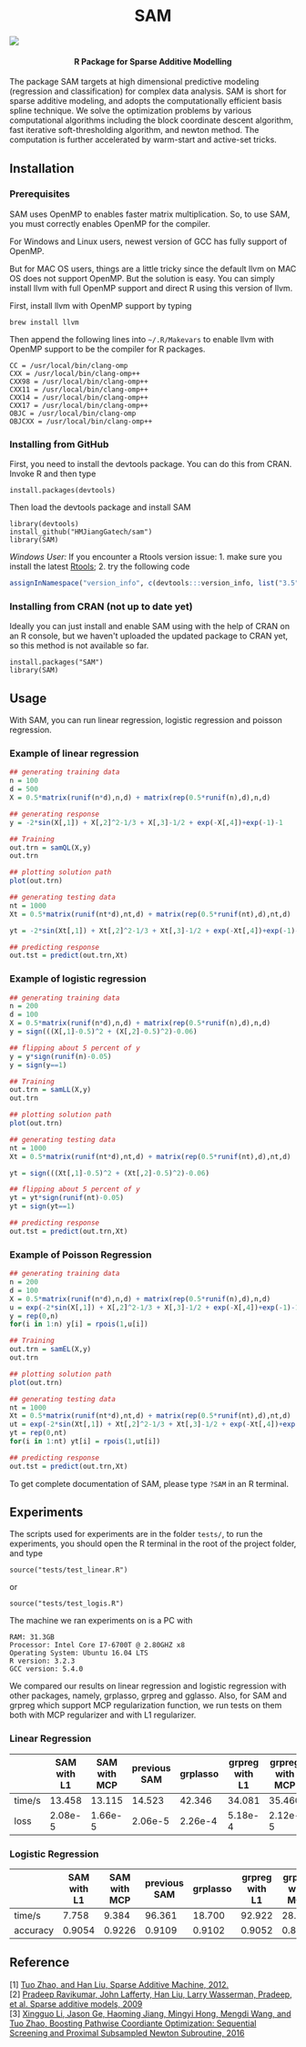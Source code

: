 <h1 align="center">SAM</h1>

[![](https://cranlogs.r-pkg.org/badges/SAM)](https://cran.r-project.org/package=SAM)

<h4 align="center">R Package for Sparse Additive Modelling</h4>

The package SAM targets at high dimensional predictive modeling (regression and classification) for complex data analysis. SAM is short for sparse additive modeling, and adopts the computationally efficient basis spline technique. We solve the optimization problems by various computational algorithms including the block coordinate descent algorithm, fast iterative soft-thresholding algorithm, and newton method. The computation is further accelerated by warm-start and active-set tricks.

## Installation


### Prerequisites

SAM uses OpenMP to enables faster matrix multiplication. So, to use SAM, you must correctly enables OpenMP for the compiler.

For Windows and Linux users, newest version of GCC has fully support of OpenMP.

But for MAC OS users, things are a little tricky since the default llvm on MAC OS does not support OpenMP. But the solution is easy. You can simply install llvm with full OpenMP support and direct R using this version of llvm.

First, install llvm with OpenMP support by typing

```
brew install llvm
```

Then append the following lines into `~/.R/Makevars` to enable llvm with OpenMP support to be the compiler for R packages.

```
CC = /usr/local/bin/clang-omp
CXX = /usr/local/bin/clang-omp++
CXX98 = /usr/local/bin/clang-omp++
CXX11 = /usr/local/bin/clang-omp++
CXX14 = /usr/local/bin/clang-omp++
CXX17 = /usr/local/bin/clang-omp++
OBJC = /usr/local/bin/clang-omp
OBJCXX = /usr/local/bin/clang-omp++
```


### Installing from GitHub

First, you need to install the devtools package. You can do this from CRAN. Invoke R and then type

```
install.packages(devtools)
```

Then load the devtools package and install SAM

```
library(devtools)
install_github("HMJiangGatech/sam")
library(SAM)
```

*Windows User:*  If you encounter a Rtools version issue: 1. make sure you install the latest [Rtools](https://cran.r-project.org/bin/windows/Rtools/); 2. try the following code
```R
assignInNamespace("version_info", c(devtools:::version_info, list("3.5" = list(version_min = "3.3.0", version_max = "99.99.99", path = "bin"))), "devtools")
```

### Installing from CRAN (not up to date yet)

Ideally you can just install and enable SAM using with the help of CRAN on an R console, but we haven't uploaded the updated package to CRAN yet, so this method is not available so far.

```
install.packages("SAM")
library(SAM)
```

## Usage

With SAM, you can run linear regression, logistic regression and poisson regression.

### Example of linear regression

```R
## generating training data
n = 100
d = 500
X = 0.5*matrix(runif(n*d),n,d) + matrix(rep(0.5*runif(n),d),n,d)

## generating response
y = -2*sin(X[,1]) + X[,2]^2-1/3 + X[,3]-1/2 + exp(-X[,4])+exp(-1)-1

## Training
out.trn = samQL(X,y)
out.trn

## plotting solution path
plot(out.trn)

## generating testing data
nt = 1000
Xt = 0.5*matrix(runif(nt*d),nt,d) + matrix(rep(0.5*runif(nt),d),nt,d)

yt = -2*sin(Xt[,1]) + Xt[,2]^2-1/3 + Xt[,3]-1/2 + exp(-Xt[,4])+exp(-1)-1

## predicting response
out.tst = predict(out.trn,Xt)
```

### Example of logistic regression

```R
## generating training data
n = 200
d = 100
X = 0.5*matrix(runif(n*d),n,d) + matrix(rep(0.5*runif(n),d),n,d)
y = sign(((X[,1]-0.5)^2 + (X[,2]-0.5)^2)-0.06)

## flipping about 5 percent of y
y = y*sign(runif(n)-0.05)
y = sign(y==1)

## Training
out.trn = samLL(X,y)
out.trn

## plotting solution path
plot(out.trn)

## generating testing data
nt = 1000
Xt = 0.5*matrix(runif(nt*d),nt,d) + matrix(rep(0.5*runif(nt),d),nt,d)

yt = sign(((Xt[,1]-0.5)^2 + (Xt[,2]-0.5)^2)-0.06)

## flipping about 5 percent of y
yt = yt*sign(runif(nt)-0.05)
yt = sign(yt==1)

## predicting response
out.tst = predict(out.trn,Xt)
```

### Example of Poisson Regression

```R
## generating training data
n = 200
d = 100
X = 0.5*matrix(runif(n*d),n,d) + matrix(rep(0.5*runif(n),d),n,d)
u = exp(-2*sin(X[,1]) + X[,2]^2-1/3 + X[,3]-1/2 + exp(-X[,4])+exp(-1)-1+1)
y = rep(0,n)
for(i in 1:n) y[i] = rpois(1,u[i])

## Training
out.trn = samEL(X,y)
out.trn

## plotting solution path
plot(out.trn)

## generating testing data
nt = 1000
Xt = 0.5*matrix(runif(nt*d),nt,d) + matrix(rep(0.5*runif(nt),d),nt,d)
ut = exp(-2*sin(Xt[,1]) + Xt[,2]^2-1/3 + Xt[,3]-1/2 + exp(-Xt[,4])+exp(-1)-1+1)
yt = rep(0,nt)
for(i in 1:nt) yt[i] = rpois(1,ut[i])

## predicting response
out.tst = predict(out.trn,Xt)
```

To get complete documentation of SAM, please type `?SAM` in an R terminal.

## Experiments

The scripts used for experiments are in the folder `tests/`, to run the experiments, you should open the R terminal in the root of the project folder, and type

```
source("tests/test_linear.R")
```

or

```
source("tests/test_logis.R")
```

The machine we ran experiments on is a PC with

```
RAM: 31.3GB
Processor: Intel Core I7-6700T @ 2.80GHZ x8
Operating System: Ubuntu 16.04 LTS
R version: 3.2.3
GCC version: 5.4.0
```

We compared our results on linear regression and logistic regression with other packages, namely, grplasso, grpreg and gglasso. Also, for SAM and grpreg which support MCP regularization function, we run tests on them both with MCP regularizer and with L1 regularizer.

### Linear Regression


|      | SAM with L1 | SAM with MCP | previous SAM | grplasso | grpreg with L1 | grpreg with MCP | gglasso|
| ---- | ----------- | ------------ | ------------ | -------- | -------------- | --------------- | ------ |
|time/s| 13.458      | 13.115       | 14.523       | 42.346   | 34.081         | 35.460          | 22.191 |
|loss  | 2.08e-5     | 1.66e-5      | 2.06e-5      | 2.26e-4  | 5.18e-4        | 2.12e-5         | 2.86e-3|


### Logistic Regression

|         | SAM with L1 | SAM with MCP | previous SAM | grplasso | grpreg with L1 | grpreg with MCP|
| ------- | ----------- | ------------ | ------------ | -------- | -------------- | -------------- |
|time/s   | 7.758       | 9.384        | 96.361       | 18.700   | 92.922         | 28.333         |
|accuracy | 0.9054      | 0.9226       | 0.9109       | 0.9102   | 0.9052         | 0.8843         |



## Reference
[1] [Tuo Zhao, and Han Liu, Sparse Additive Machine, 2012.](http://proceedings.mlr.press/v22/zhao12/zhao12.pdf)  
[2] [Pradeep Ravikumar, John Lafferty, Han Liu, Larry Wasserman, Pradeep, et al. Sparse additive models, 2009](https://rss.onlinelibrary.wiley.com/doi/epdf/10.1111/j.1467-9868.2009.00718.x)  
[3] [Xingguo Li, Jason Ge, Haoming Jiang, Mingyi Hong, Mengdi Wang, and Tuo Zhao, Boosting Pathwise Coordiante Optimization: Sequential Screening and Proximal Subsampled Newton Subroutine, 2016](https://www2.isye.gatech.edu/~tzhao80/)

